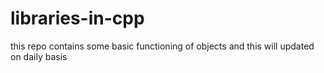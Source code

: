 # libraries-in-cpp
this  repo contains some basic  functioning  of objects and this will updated on daily basis
